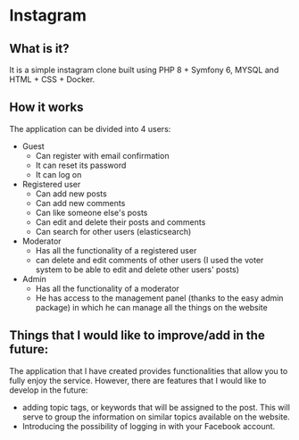 # Instagram


## What is it?

It is a simple instagram clone built using PHP 8  + Symfony 6, MYSQL and HTML + CSS + Docker.

## How it works

The application can be divided into 4 users:

* Guest
  * Can register with email confirmation
  * It can reset its password
  * It can log on
* Registered user
  * Can add new posts
  * Can add new comments
  * Can like someone else's posts
  * Can edit and delete their posts and comments
  * Can search for other users (elasticsearch)
* Moderator
  *  Has all the functionality of a registered user
  *  can delete and edit comments of other users (I used the voter system to be able to edit and delete other users' posts)
* Admin
  *  Has all the functionality of a moderator
  *  He has access to the management panel (thanks to the easy admin package) in which he can manage all the things on the website




## Things that I would like to improve/add in the future:

The application that I have created provides functionalities that allow you to fully enjoy the service. However, there are features that I would like to develop in the future:
- adding topic tags, or keywords that will be assigned to the post. This will serve to group the information on similar topics available on the website.
- Introducing the possibility of logging in with your Facebook account.
